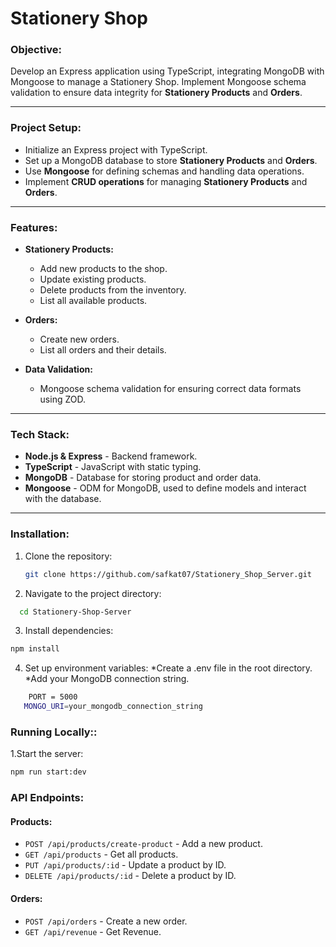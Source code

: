 # Stationery Shop

### **Objective:**

Develop an Express application using TypeScript, integrating MongoDB with Mongoose to manage a Stationery Shop. Implement Mongoose schema validation to ensure data integrity for **Stationery Products** and **Orders**.

---

### **Project Setup:**

- Initialize an Express project with TypeScript.
- Set up a MongoDB database to store **Stationery Products** and **Orders**.
- Use **Mongoose** for defining schemas and handling data operations.
- Implement **CRUD operations** for managing **Stationery Products** and **Orders**.

---

### **Features:**

- **Stationery Products:**

  - Add new products to the shop.
  - Update existing products.
  - Delete products from the inventory.
  - List all available products.

- **Orders:**

  - Create new orders.
  - List all orders and their details.

- **Data Validation:**
  - Mongoose schema validation for ensuring correct data formats using ZOD.

---

### **Tech Stack:**

- **Node.js & Express** - Backend framework.
- **TypeScript** - JavaScript with static typing.
- **MongoDB** - Database for storing product and order data.
- **Mongoose** - ODM for MongoDB, used to define models and interact with the database.

---

### **Installation:**

1. Clone the repository:
   ```bash
   git clone https://github.com/safkat07/Stationery_Shop_Server.git
   ```
2. Navigate to the project directory:

```bash
  cd Stationery-Shop-Server
```

3. Install dependencies:

```bash
npm install
```

4. Set up environment variables:
   *Create a .env file in the root directory.
   *Add your MongoDB connection string.

```bash
    PORT = 5000
   MONGO_URI=your_mongodb_connection_string
```

### **Running Locally::**

1.Start the server:

```bash
npm run start:dev
```

### **API Endpoints:**

#### **Products:**

- `POST /api/products/create-product` - Add a new product.
- `GET /api/products` - Get all products.
- `PUT /api/products/:id` - Update a product by ID.
- `DELETE /api/products/:id` - Delete a product by ID.

#### **Orders:**

- `POST /api/orders` - Create a new order.
- `GET /api/revenue` - Get Revenue.
